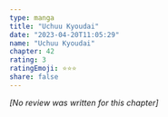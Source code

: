 ```yaml
---
type: manga
title: "Uchuu Kyoudai"
date: "2023-04-20T11:05:29"
name: "Uchuu Kyoudai"
chapter: 42
rating: 3
ratingEmoji: ⭐️⭐️⭐️
share: false
---
```


_[No review was written for this chapter]_
